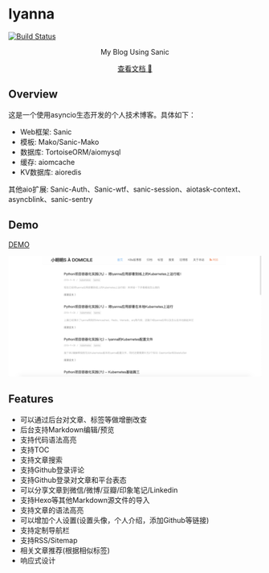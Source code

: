 # lyanna

[![Build Status](https://travis-ci.org/dongweiming/lyanna.svg?branch=master)](https://travis-ci.org/dongweiming/lyanna)

<p align="center">
  My Blog Using Sanic
</p>

<p align="center">
  <a href="https://dongweiming.github.io/lyanna/">查看文档 📖</a>
</p>

## Overview

这是一个使用asyncio生态开发的个人技术博客。具体如下：

* Web框架: Sanic
* 模板: Mako/Sanic-Mako
* 数据库: TortoiseORM/aiomysql
* 缓存: aiomcache
* KV数据库: aioredis

其他aio扩展: Sanic-Auth、Sanic-wtf、sanic-session、aiotask-context、asyncblink、sanic-sentry

## Demo

[DEMO](https://blog.pycourses.com)

<p align="center">
  <img width="600" src="./screenshot/blog.png" >
</p>

## Features

* 可以通过后台对文章、标签等做增删改查
* 后台支持Markdown编辑/预览
* 支持代码语法高亮
* 支持TOC
* 支持文章搜索
* 支持Github登录评论
* 支持Github登录对文章和平台表态
* 可以分享文章到微信/微博/豆瓣/印象笔记/Linkedin
* 支持Hexo等其他Markdown源文件的导入
* 支持文章的语法高亮
* 可以增加个人设置(设置头像，个人介绍，添加Github等链接)
* 支持定制导航栏
* 支持RSS/Sitemap
* 相关文章推荐(根据相似标签)
* 响应式设计
